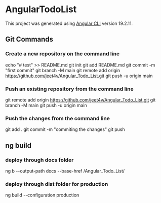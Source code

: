 # AngularTodoList

This project was generated using [Angular CLI](https://github.com/angular/angular-cli) version 19.2.11.

## Git Commands

### Create a new repository on the command line
echo "# test" >> README.md
git init
git add README.md
git commit -m "first commit"
git branch -M main
git remote add origin https://github.com/jeet4v/Angular_Todo_List.git
git push -u origin main

### Push an existing repository from the command line
git remote add origin https://github.com/jeet4v/Angular_Todo_List.git
git branch -M main
git push -u origin main

### Push the changes from the command line
git add .
git commit -m "commiting the changes"
git push

## ng build

### deploy through docs folder 
ng b --output-path docs --base-href /Angular_Todo_List/

### deploy through dist folder for production
ng build --configuration production
















